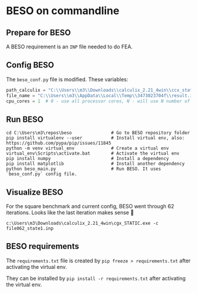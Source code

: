 ﻿# BESO on commandline

## Prepare for BESO

A BESO requirement is an `INP` file needed to do FEA.

## Config BESO

The `beso_conf.py` file is modified. These variables:

```python
path_calculix = "C:\\Users\\m3\\Downloads\\calculix_2.21_4win\\ccx_static.exe" # path to the CalculiX solver
file_name = "C:\\Users\\m3\\AppData\\Local\\Temp\\3473023704f\\result.inp"  # file with prepared linear static analysis
cpu_cores = 1  # 0 - use all processor cores, N - will use N number of processor cores
```

## Run BESO

```batch
cd C:\Users\m3\repos\beso 				# Go to BESO repository folder
pip install virtualenv --user 			# Install virtual env, also: https://github.com/pypa/pip/issues/11845
python -m venv virtual_env 				# Create a virtual env
virtual_env\Scripts\activate.bat 		# Activate the virtual env
pip install numpy 						# Install a dependency
pip install matplotlib 					# Install another dependency
python beso_main.py 					# Run BESO. It uses `beso_conf.py` config file.
```

## Visualize BESO

For the square benchmark and current config, BESO went through 62 iterations. Looks like the last iteration makes sense 📎

```batch
c:\Users\m3\Downloads\calculix_2.21_4win\cgx_STATIC.exe -c file062_state1.inp
```

## BESO requirements

The `requirements.txt` file is created by `pip freeze > requirements.txt` after activating the virtual env.

They can be installed by `pip install -r requirements.txt` after activating the virtual env.
